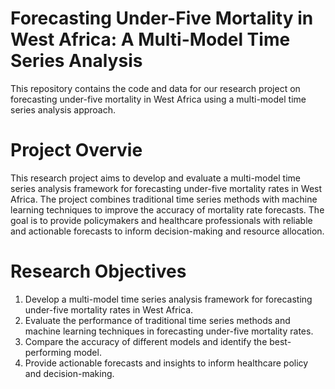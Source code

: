 # Forecasting Under-Five Mortality in West Africa: A Multi-Model Time Series Analysis
This repository contains the code and data for our research project on forecasting under-five mortality in West Africa using a multi-model time series analysis approach.
# Project Overvie
This research project aims to develop and evaluate a multi-model time series analysis framework for forecasting under-five mortality rates in West Africa. The project combines traditional time series methods with machine learning techniques to improve the accuracy of mortality rate forecasts. The goal is to provide policymakers and healthcare professionals with reliable and actionable forecasts to inform decision-making and resource allocation.
# Research Objectives
1. Develop a multi-model time series analysis framework for forecasting under-five mortality rates in West Africa.
2. Evaluate the performance of traditional time series methods and machine learning techniques in forecasting under-five mortality rates.
3. Compare the accuracy of different models and identify the best-performing model.
4. Provide actionable forecasts and insights to inform healthcare policy and decision-making.
